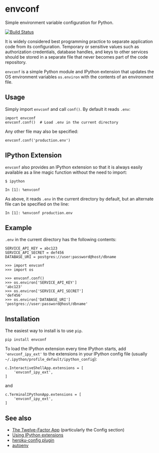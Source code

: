 envconf
=======

Simple environment variable configuration for Python.

[![Build Status](https://travis-ci.org/jwass/envconf.svg?branch=master)](https://travis-ci.org/jwass/envconf)

It is widely considered best programming practice to separate application code from its configuration. Temporary or sensitive values such as authorization credentials, database handles, and keys to other services should be stored in a separate file that never becomes part of the code repository.

`envconf` is a simple Python module and IPython extension that updates the OS environment variables `os.environ` with the contents of an environment file.

Usage
-----
Simply import `envconf` and call `conf()`. By default it reads `.env`:
```
import envconf
envconf.conf()  # Load .env in the current directory
```

Any other file may also be specified:
```
envconf.conf('production.env')
```

IPython Extension
-----------------
`envconf` also provides an IPython extension so that it is always easily available as a line magic function without the need to import:
```
$ ipython

In [1]: %envconf
```
As above, it reads `.env` in the current directory by default, but an alternate file can be specified on the line:
```
In [1]: %envconf production.env
```

Example
-------
`.env` in the current directory has the following contents:
```
SERVICE_API_KEY = abc123
SERVICE_API_SECRET = def456
DATABASE_URI = postgres://user:password@host/dbname
```

```
>>> import envconf
>>> import os

>>> envconf.conf()
>>> os.environ['SERVICE_API_KEY']
'abc123'
>>> os.environ['SERVICE_API_SECRET']
'def456'
>>> os.environ['DATABASE_URI']
'postgres://user:password@host/dbname'
```

Installation
------------
The easiest way to install is to use `pip`.
```
pip install envconf
```

To load the IPython extension every time IPython starts, add `'envconf_ipy_ext'` to the extensions in your IPython config file (usually `~/.ipython/profile_default/ipython_config`):
```
c.InteractiveShellApp.extensions = [
    'envconf_ipy_ext',
]
```
and
```
c.TerminalIPythonApp.extensions = [
    'envconf_ipy_ext',
]
```

See also
--------
* [The Twelve-Factor App](http://12factor.net/) (particularly the Config section)
* [Using IPython extensions](http://ipython.org/ipython-doc/dev/config/extensions/#using-extensions)
* [heroku-config plugin](https://devcenter.heroku.com/articles/config-vars#using-foreman-and-heroku-config)
* [autoenv](https://github.com/kennethreitz/autoenv)
